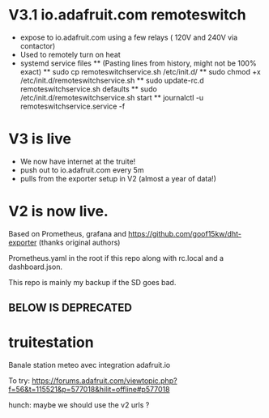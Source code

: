 # V3.1 io.adafruit.com remoteswitch
* expose to io.adafruit.com using a few relays ( 120V and 240V via contactor)
* Used to remotely turn on heat
* systemd service files
** (Pasting lines from history, might not be 100% exact)
** sudo cp remoteswitchservice.sh /etc/init.d/
** sudo chmod +x /etc/init.d/remoteswitchservice.sh 
** sudo update-rc.d remoteswitchservice.sh defaults
** sudo /etc/init.d/remoteswitchservice.sh start
** journalctl  -u remoteswitchservice.service  -f


# V3 is live

* We now have internet at the truite!
* push out to io.adafruit.com every 5m
* pulls from the exporter setup in V2 (almost a year of data!)

# V2 is now live. 
Based on Prometheus, grafana and https://github.com/goof15kw/dht-exporter (thanks original authors)

Prometheus.yaml in the root if this repo along with rc.local and a dashboard.json. 

This repo is mainly my backup if the SD goes bad.

## BELOW IS DEPRECATED

# truitestation
Banale station meteo avec integration adafruit.io


To try: https://forums.adafruit.com/viewtopic.php?f=56&t=115521&p=577018&hilit=offline#p577018 

hunch: maybe we should use the v2 urls ? 
